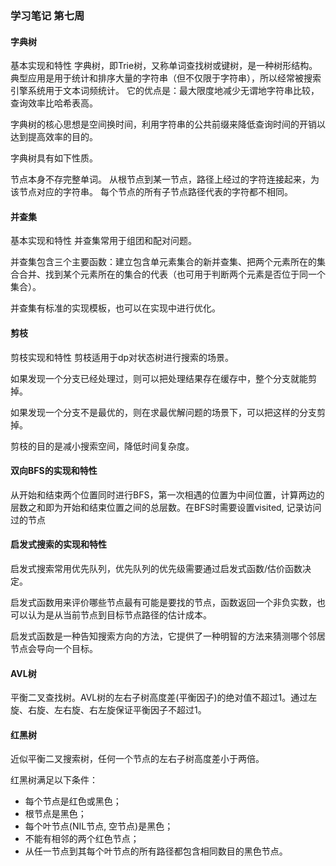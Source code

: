 ### 学习笔记 第七周
#### 字典树
基本实现和特性 字典树，即Trie树，又称单词查找树或键树，是一种树形结构。典型应用是用于统计和排序大量的字符串（但不仅限于字符串），所以经常被搜索引擎系统用于文本词频统计。
它的优点是：最大限度地减少无谓地字符串比较，查询效率比哈希表高。

字典树的核心思想是空间换时间，利用字符串的公共前缀来降低查询时间的开销以达到提高效率的目的。

字典树具有如下性质。

节点本身不存完整单词。 从根节点到某一节点，路径上经过的字符连接起来，为该节点对应的字符串。 每个节点的所有子节点路径代表的字符都不相同。
 
#### 并查集
基本实现和特性 并查集常用于组团和配对问题。

并查集包含三个主要函数：建立包含单元素集合的新并查集、把两个元素所在的集合合并、找到某个元素所在的集合的代表（也可用于判断两个元素是否位于同一个集合）。

并查集有标准的实现模板，也可以在实现中进行优化。

####  剪枝
剪枝实现和特性 剪枝适用于dp对状态树进行搜索的场景。

如果发现一个分支已经处理过，则可以把处理结果存在缓存中，整个分支就能剪掉。

如果发现一个分支不是最优的，则在求最优解问题的场景下，可以把这样的分支剪掉。

剪枝的目的是减小搜索空间，降低时间复杂度。

#### 双向BFS的实现和特性
从开始和结束两个位置同时进行BFS，第一次相遇的位置为中间位置，计算两边的层数之和即为开始和结束位置之间的总层数。在BFS时需要设置visited, 记录访问过的节点

#### 启发式搜索的实现和特性

启发式搜索常用优先队列，优先队列的优先级需要通过启发式函数/估价函数决定。

启发式函数用来评价哪些节点最有可能是要找的节点，函数返回一个非负实数，也可以认为是从当前节点到目标节点路径的估计成本。

启发式函数是一种告知搜索方向的方法，它提供了一种明智的方法来猜测哪个邻居节点会导向一个目标。

#### AVL树
平衡二叉查找树。AVL树的左右子树高度差(平衡因子)的绝对值不超过1。通过左旋、右旋、左右旋、右左旋保证平衡因子不超过1。

#### 红黑树
近似平衡二叉搜索树，任何一个节点的左右子树高度差小于两倍。

红黑树满足以下条件：
- 每个节点是红色或黑色；
- 根节点是黑色；
- 每个叶节点(NIL节点, 空节点)是黑色；
- 不能有相邻的两个红色节点；
- 从任一节点到其每个叶节点的所有路径都包含相同数目的黑色节点。
